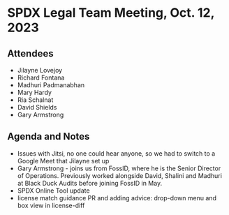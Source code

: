 # SPDX Legal Team Meeting, Oct. 12, 2023

## Attendees

* Jilayne Lovejoy
* Richard Fontana
* Madhuri Padmanabhan
* Mary Hardy
* Ria Schalnat
* David Shields
* Gary Armstrong

## Agenda and Notes

* Issues with Jitsi, no one could hear anyone, so we had to switch to a Google Meet that Jilayne set up 
* Gary Armstrong - joins us from FossID, where he is the Senior Director of Operations.  Previously worked alongside David, Shalini and Madhuri at Black Duck Audits before joining FossID in May.
* SPDX Online Tool update
* license match guidance PR and adding advice: drop-down menu and box view in license-diff
